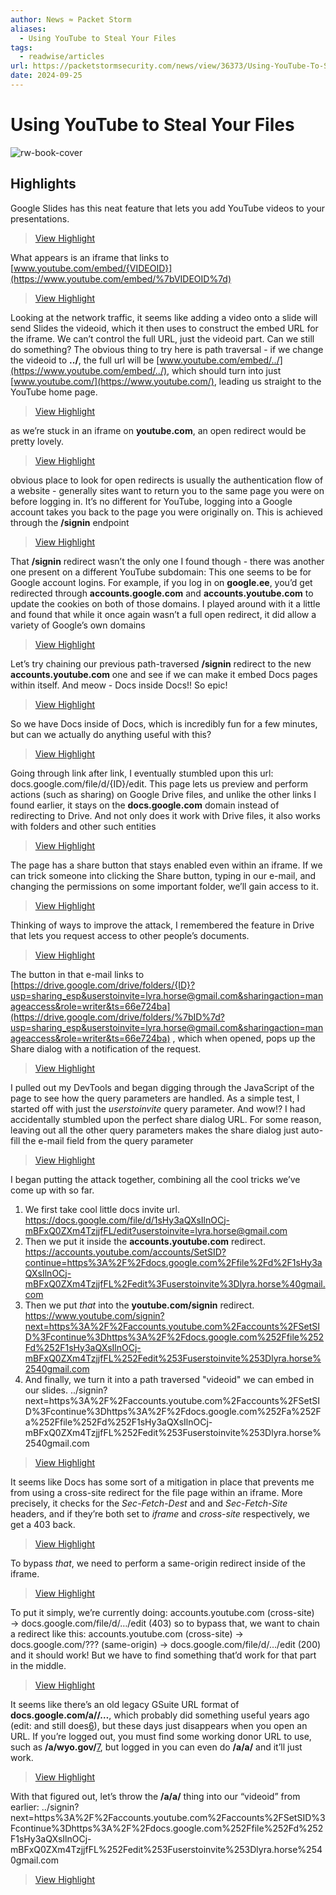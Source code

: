 ```yaml
---
author: News ≈ Packet Storm
aliases:
  - Using YouTube to Steal Your Files
tags:
  - readwise/articles
url: https://packetstormsecurity.com/news/view/36373/Using-YouTube-To-Steal-Your-Files.html
date: 2024-09-25
---
```

# Using YouTube to Steal Your Files

![rw-book-cover](https://ssl.google-analytics.com/__utm.gif?utmwv=1.3&utmn=1377320288&utmcs=ISO-8859-1&utmsr=31337x31337&utmsc=32-bit&utmul=en-us&utmje=0&utmfl=-&utmcn=1&utmdt=News%u2248%20Packet%20Storm&utmhn=packetstormsecurity.com&utmr=-&utmp=%2Fnews%2F&utmac=UA-18885198-1&utmcc=__utma%3D32867617.1377320288.1657598775.1657598775.1657598775.1%3B%2B__utmz%3D32867617.1657598775.1.1.utmccn%3D(direct)%7Cutmcsr%3D(direct)%7Cutmcmd%3D(none))

## Highlights


Google Slides has this neat feature that lets you add YouTube videos to your presentations.
> [View Highlight](https://read.readwise.io/read/01j8mz4aaxv3m0keqe399k740m)



What appears is an iframe that links to [www.youtube.com/embed/{VIDEOID}](https://www.youtube.com/embed/%7bVIDEOID%7d)
> [View Highlight](https://read.readwise.io/read/01j8mz4jgr9dbp02qybwv1tmyw)



Looking at the network traffic, it seems like adding a video onto a slide will send Slides the videoid, which it then uses to construct the embed URL for the iframe. We can’t control the full URL, just the videoid part. Can we still do something?
 The obvious thing to try here is path traversal - if we change the videoid to **../**, the full url will be [www.youtube.com/embed/../](https://www.youtube.com/embed/../), which should turn into just [www.youtube.com/](https://www.youtube.com/), leading us straight to the YouTube home page.
> [View Highlight](https://read.readwise.io/read/01j8mz5hz21csxqjkkjmfrqgpy)



as we’re stuck in an iframe on **youtube.com**, an open redirect would be pretty lovely.
> [View Highlight](https://read.readwise.io/read/01j8mz6bmdtw0hxr22zcec35xe)



obvious place to look for open redirects is usually the authentication flow of a website - generally sites want to return you to the same page you were on before logging in. It’s no different for YouTube, logging into a Google account takes you back to the page you were originally on. This is achieved through the **/signin** endpoint
> [View Highlight](https://read.readwise.io/read/01j8mz7ftdqee5396bpaqampkf)



That **/signin** redirect wasn’t the only one I found though - there was another one present on a different YouTube subdomain:
 This one seems to be for Google account logins. For example, if you log in on **google.ee**, you’d get redirected through **accounts.google.com** and **accounts.youtube.com** to update the cookies on both of those domains. I played around with it a little and found that while it once again wasn’t a full open redirect, it did allow a variety of Google’s own domains
> [View Highlight](https://read.readwise.io/read/01j8mz8xgfbc192y7633t2rr26)



Let’s try chaining our previous path-traversed **/signin** redirect to the new **accounts.youtube.com** one and see if we can make it embed Docs pages within itself.
 And meow - Docs inside Docs!! So epic!
> [View Highlight](https://read.readwise.io/read/01j8mz9ch4fy0fgs1byjgy3e96)



So we have Docs inside of Docs, which is incredibly fun for a few minutes, but can we actually do anything useful with this?
> [View Highlight](https://read.readwise.io/read/01j8mz9pk6g9err132qrw1wk80)



Going through link after link, I eventually stumbled upon this url: docs.google.com/file/d/{ID}/edit. This page lets us preview and perform actions (such as sharing) on Google Drive files, and unlike the other links I found earlier, it stays on the **docs.google.com** domain instead of redirecting to Drive. And not only does it work with Drive files, it also works with folders and other such entities
> [View Highlight](https://read.readwise.io/read/01j8mzapt6ntyjt3yva7536vz4)



The page has a share button that stays enabled even within an iframe. If we can trick someone into clicking the Share button, typing in our e-mail, and changing the permissions on some important folder, we’ll gain access to it.
> [View Highlight](https://read.readwise.io/read/01j8mzbb4tw9qyqx2ggkq8pwmr)



Thinking of ways to improve the attack, I remembered the feature in Drive that lets you request access to other people’s documents.
> [View Highlight](https://read.readwise.io/read/01j8mzbj23m9n7fws3139d1kap)



The button in that e-mail links to [https://drive.google.com/drive/folders/{ID}?usp=sharing_esp&userstoinvite=lyra.horse@gmail.com&sharingaction=manageaccess&role=writer&ts=66e724ba](https://drive.google.com/drive/folders/%7bID%7d?usp=sharing_esp&userstoinvite=lyra.horse@gmail.com&sharingaction=manageaccess&role=writer&ts=66e724ba) , which when opened, pops up the Share dialog with a notification of the request.
> [View Highlight](https://read.readwise.io/read/01j8mzbzmexkhah1j5tnax4tjz)



I pulled out my DevTools and began digging through the JavaScript of the page to see how the query parameters are handled. As a simple test, I started off with just the *userstoinvite* query parameter.
 And wow!? I had accidentally stumbled upon the perfect share dialog URL. For some reason, leaving out all the other query parameters makes the share dialog just auto-fill the e-mail field from the query parameter
> [View Highlight](https://read.readwise.io/read/01j8mzd6c0xvgmndwj42w7d25k)



I began putting the attack together, combining all the cool tricks we’ve come up with so far.
 1. We first take cool little docs invite url. 
 https://docs.google.com/file/d/1sHy3aQXsIlnOCj-mBFxQ0ZXm4TzjjfFL/edit?userstoinvite=lyra.horse@gmail.com
 2. Then we put it inside the **accounts.youtube.com** redirect. 
 https://accounts.youtube.com/accounts/SetSID?continue=https%3A%2F%2Fdocs.google.com%2Ffile%2Fd%2F1sHy3aQXsIlnOCj-mBFxQ0ZXm4TzjjfFL%2Fedit%3Fuserstoinvite%3Dlyra.horse%40gmail.com
 3. Then we put *that* into the **youtube.com/signin** redirect. 
 https://www.youtube.com/signin?next=https%3A%2F%2Faccounts.youtube.com%2Faccounts%2FSetSID%3Fcontinue%3Dhttps%3A%2F%2Fdocs.google.com%252Ffile%252Fd%252F1sHy3aQXsIlnOCj-mBFxQ0ZXm4TzjjfFL%252Fedit%253Fuserstoinvite%253Dlyra.horse%2540gmail.com
 4. And finally, we turn it into a path traversed "videoid" we can embed in our slides. 
 ../signin?next=https%3A%2F%2Faccounts.youtube.com%2Faccounts%2FSetSID%3Fcontinue%3Dhttps%3A%2F%2Fdocs.google.com%252Fa%252Fa%252Ffile%252Fd%252F1sHy3aQXsIlnOCj-mBFxQ0ZXm4TzjjfFL%252Fedit%253Fuserstoinvite%253Dlyra.horse%2540gmail.com
> [View Highlight](https://read.readwise.io/read/01j8mzdhe2e2k5bdzg52sbymr5)



It seems like Docs has some sort of a mitigation in place that prevents me from using a cross-site redirect for the file page within an iframe. More precisely, it checks for the *Sec-Fetch-Dest* and and *Sec-Fetch-Site* headers, and if they’re both set to *iframe* and *cross-site* respectively, we get a 403 back.
> [View Highlight](https://read.readwise.io/read/01j8mzf3f1egbewfeky44cf56g)



To bypass *that*, we need to perform a same-origin redirect inside of the iframe.
> [View Highlight](https://read.readwise.io/read/01j8mzfbp0e5xyzqs0v5ah36vq)



To put it simply, we’re currently doing:
 accounts.youtube.com (cross-site) → docs.google.com/file/d/…/edit (403)
 so to bypass that, we want to chain a redirect like this:
 accounts.youtube.com (cross-site) → docs.google.com/??? (same-origin) → docs.google.com/file/d/…/edit (200)
 and it should work! But we have to find something that’d work for that part in the middle.
> [View Highlight](https://read.readwise.io/read/01j8mzfr4pg2tpvqkedhcxfe35)



It seems like there’s an old legacy GSuite URL format of **docs.google.com/a/<domain>/…**, which probably did something useful years ago (edit: and still does[6](https://lyra.horse/blog/2024/09/using-youtube-to-steal-your-files/#fn:6)), but these days just disappears when you open an URL. If you’re logged out, you must find some working donor URL to use, such as **/a/wyo.gov/**[7](https://lyra.horse/blog/2024/09/using-youtube-to-steal-your-files/#fn:7), but logged in you can even do **/a/a/** and it’ll just work.
> [View Highlight](https://read.readwise.io/read/01j8mzgs4pr7vz8kzdknar3hgn)



With that figured out, let’s throw the **/a/a/** thing into our “videoid” from earlier: ../signin?next=https%3A%2F%2Faccounts.youtube.com%2Faccounts%2FSetSID%3Fcontinue%3Dhttps%3A%2F%2Fdocs.google.com%252Ffile%252Fd%252F1sHy3aQXsIlnOCj-mBFxQ0ZXm4TzjjfFL%252Fedit%253Fuserstoinvite%253Dlyra.horse%2540gmail.com
> [View Highlight](https://read.readwise.io/read/01j8mzgmhpx6bpad7de7wtnzwe)

